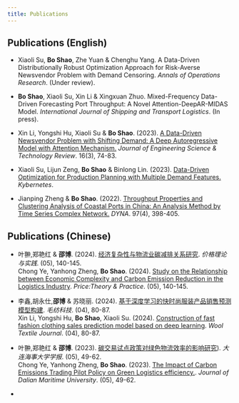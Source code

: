 ```yaml
---
title: Publications
---
```


## Publications (English)

- Xiaoli Su, **Bo Shao**, Zhe Yuan & Chenghu Yang. A Data-Driven Distributionally Robust Optimization Approach for Risk-Averse Newsvendor Problem with Demand Censoring. *Annals of Operations Research*. (Under review).

- **Bo Shao**, Xiaoli Su, Xin Li & Xingxuan Zhuo. Mixed-Frequency Data-Driven Forecasting Port Throughput: A Novel Attention-DeepAR-MIDAS Model. *International Journal of Shipping and Transport Logistics*. (In press).

- Xin Li, Yongshi Hu, Xiaoli Su & **Bo Shao**. (2023). [A Data-Driven Newsvendor Problem with Shifting Demand: A Deep Autoregressive Model with Attention Mechanism.](https://doi.org/10.25103/jestr.163.10) *Journal of Engineering Science & Technology Review*. 16(3), 74-83.

- Xiaoli Su, Lijun Zeng, **Bo Shao** & Binlong Lin. (2023). [Data-Driven Optimization for Production Planning with Multiple Demand Features.](https://www.researchgate.net/publication/374662158) *Kybernetes*. 

- Jianping Zheng & **Bo Shao**. (2022). [Throughput Properties and Clustering Analysis of Coastal Ports in China: An Analysis Method by Time Series Complex Network.](https://www.researchgate.net/publication/361719434) *DYNA*. 97(4), 398-405. 

## Publications (Chinese)

- 叶翀,郑艳红 & **邵博**. (2024). [经济复杂性与物流业碳减排关系研究]([pdf/经济复杂性与物流业碳减排关系研究_叶翀.pdf). *价格理论与实践*. (05), 140-145.
<br> Chong Ye, Yanhong Zheng, **Bo Shao**. (2024). [Study on the Relationship between Economic Complexity and Carbon Emission Reduction in the Logistics Industry]([pdf/经济复杂性与物流业碳减排关系研究_叶翀.pdf). *Price:Theory & Practice*. (05), 140-145.

- 李鑫,胡永仕,**邵博** & 苏晓丽. (2024). [基于深度学习的快时尚服装产品销售预测模型构建]([pdf/基于深度学习的快时尚服装产品销售预测模型构建_李鑫.pdf). *毛纺科技*. (04), 80-87. 
<br> Xin Li, Yongshi Hu, **Bo Shao**, Xiaoli Su. (2024). [Construction of fast fashion clothing sales prediction model based on deep learning]([pdf/基于深度学习的快时尚服装产品销售预测模型构建_李鑫.pdf). *Wool Textile Journal*. (04), 80-87.
  
- 叶翀,郑艳红 & **邵博**. (2023). [碳交易试点政策对绿色物流效率的影响研究]([pdf/碳交易试点政策对绿色物流效率的影响研究_叶翀.pdf)). *大连海事大学学报*. (05), 49-62. 
<br> Chong Ye, Yanhong Zheng, **Bo Shao**. (2023). [The Impact of Carbon Emissions Trading Pilot Policy on Green Logistics efficiency.]([pdf/碳交易试点政策对绿色物流效率的影响研究_叶翀.pdf). *Journal of Dalian Maritime University*. (05), 49-62. 
 
-  
  <br>
